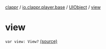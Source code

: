 [clappr](../../index.md) / [io.clappr.player.base](../index.md) / [UIObject](index.md) / [view](.)

# view

`var view: View?` [(source)](https://github.com/clappr/clappr-android/tree/dev/clappr/src/main/kotlin/io/clappr/player/base/UIObject.kt#L8)